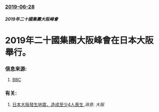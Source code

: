 ### [2019-06-28](/news/2019/06/28/index.md)

##### 2019年二十國集團大阪峰會
# 2019年二十國集團大阪峰會在日本大阪舉行。 




### 信息来源:

1. [BBC](https://www.bbc.com/zhongwen/simp/world-48796275)

### 有关:

1. [日本大阪發生地震，造成至少4人喪生 ](/zh/news/2018/06/18/日本大阪發生地震-造成至少4人喪生.md) _消息: 大阪_
